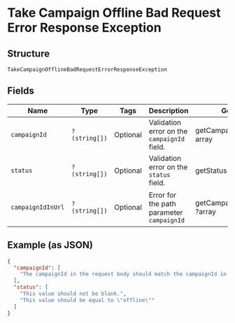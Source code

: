 
# Take Campaign Offline Bad Request Error Response Exception

## Structure

`TakeCampaignOfflineBadRequestErrorResponseException`

## Fields

| Name | Type | Tags | Description | Getter | Setter |
|  --- | --- | --- | --- | --- | --- |
| `campaignId` | `?(string[])` | Optional | Validation error on the `campaignId` field. | getCampaignId(): ?array | setCampaignId(?array campaignId): void |
| `status` | `?(string[])` | Optional | Validation error on the `status` field. | getStatus(): ?array | setStatus(?array status): void |
| `campaignIdInUrl` | `?(string[])` | Optional | Error for the path parameter `campaignId` | getCampaignIdInUrl(): ?array | setCampaignIdInUrl(?array campaignIdInUrl): void |

## Example (as JSON)

```json
{
  "campaignId": [
    "The campaignId in the request body should match the campaignId in the request URL."
  ],
  "status": [
    "This value should not be blank.",
    "This value should be equal to \"offline\""
  ]
}
```

